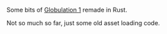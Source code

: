 Some bits of [Globulation 1](https://stephane.magnenat.net/archives/globulation/index.html) remade in Rust.

Not so much so far, just some old asset loading code.